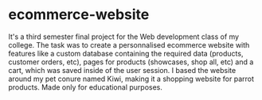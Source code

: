 # ecommerce-website
It's a third semester final project for the Web development class of my college.
The task was to create a personnalised ecommerce website with features like a custom database containing the required data (products, customer orders, etc), pages for products (showcases, shop all, etc) and a cart, which was saved inside of the user session.
I based the website around my pet conure named Kiwi, making it a shopping website for parrot products.
Made only for educational purposes.
